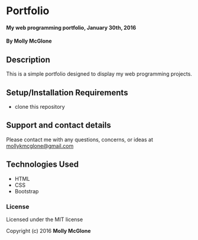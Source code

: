 # Portfolio

#### My web programming portfolio, January 30th, 2016

#### By Molly McGlone

## Description

This is a simple portfolio designed to display my web programming projects.  

## Setup/Installation Requirements

* clone this repository

## Support and contact details

Please contact me with any questions, concerns, or ideas at mollykmcglone@gmail.com

## Technologies Used

* HTML
* CSS
* Bootstrap

### License

Licensed under the MIT license

Copyright (c) 2016 **Molly McGlone**
